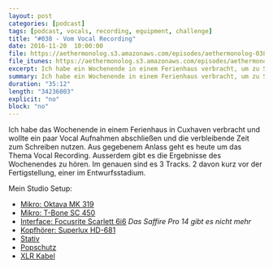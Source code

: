 ```yaml
---
layout: post
categories: [podcast]
tags: [podcast, vocals, recording, equipment, challenge]
title: "#038 - Vom Vocal Recording"
date: 2016-11-20  10:00:00
file: https://aethermonolog.s3.amazonaws.com/episodes/aethermonolog-038.mp3
file_itunes: https://aethermonolog.s3.amazonaws.com/episodes/aethermonolog-038.m4a
excerpt: Ich habe ein Wochenende in einem Ferienhaus verbracht, um zu Schreiben und Aufzunehmen. Aus gegebenem Anlass geht es um das Thema Vocal Recording. Ausserdem gibt es die Ergebnisse des Wochenendes zu hören.
summary: Ich habe ein Wochenende in einem Ferienhaus verbracht, um zu Schreiben und Aufzunehmen. Aus gegebenem Anlass geht es um das Thema Vocal Recording. Ausserdem gibt es die Ergebnisse des Wochenendes zu hören. Mehr Informationen und die Links zu Sendung findest du auf <a href="https://aethermonolog.de/podcast/episode-038.html">aethermonolog.de</a>.
duration: "35:12"
length: "34236003"
explicit: "no"
block: "no"
---
```


Ich habe das Wochenende in einem Ferienhaus in Cuxhaven verbracht und wollte ein paar Vocal Aufnahmen abschließen und die verbleibende Zeit zum Schreiben nutzen. Aus gegebenem Anlass geht es heute um das Thema Vocal Recording. Ausserdem gibt es die Ergebnisse des Wochenendes zu hören. Im genauen sind es 3 Tracks. 2 davon kurz vor der Fertigstellung, einer im Entwurfsstadium.

Mein Studio Setup:

* [Mikro: Oktava MK 319](https://www.thomann.de/de/oktava_mk319_grossmembranmikrofon.htm?partner_id=39958)
* [Mikro: T-Bone SC 450](https://www.thomann.de/de/the_tbone_sc450.htm?partner_id=39958)
* [Interface: Focusrite Scarlett 6i6](https://www.thomann.de/de/focusrite_scarlett_6i6_2nd_gen.htm?partner_id=39958) *Das Saffire Pro 14 gibt es nicht mehr*
* [Kopfhörer: Superlux HD-681](https://www.thomann.de/de/superlux_hd681.htm?partner_id=39958)
* [Stativ](https://www.thomann.de/de/km_2601.htm?partner_id=39958)
* [Popschutz](https://www.thomann.de/de/km_23956_plopkiller.htm?partner_id=39958)
* [XLR Kabel](https://www.thomann.de/de/cordial_cam6bk.htm?partner_id=39958)
